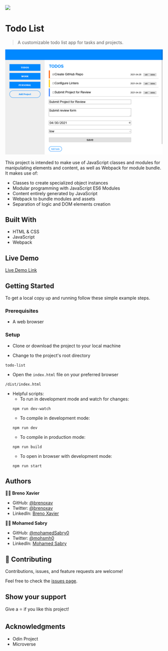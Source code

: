 ![](https://img.shields.io/badge/Microverse-blueviolet)

# Todo List

> A customizable todo list app for tasks and projects.

![screenshot](./screenshot.png)

This project is intended to make use of JavaScript classes and modules for manipulating elements and content, as well as Webpack for module bundle. It makes use of:
- Classes to create specialized object instances
- Modular programming with JavaScript ES6 Modules
- Content entirely generated by JavaScript
- Webpack to bundle modules and assets
- Separation of logic and DOM elements creation

## Built With

- HTML & CSS
- JavaScript
- Webpack

## Live Demo

[Live Demo Link](https://brenoxav.github.io/todo-list/)

## Getting Started

To get a local copy up and running follow these simple example steps.

### Prerequisites

- A web browser

### Setup

- Clone or download the project to your local machine

- Change to the project's root directory
```
todo-list
```

- Open the `index.html` file on your preferred browser
```
/dist/index.html
```
- Helpful scripts:
  - To run in development mode and watch for changes:
  ```
  npm run dev-watch
  ```
  - To compile in development mode:
  ```
  npm run dev
  ```
  - To compile in production mode:
  ```
  npm run build
  ```
  - To open in browser with development mode:
  ```
  npm run start
  ```

## Authors

👨‍💻 **Breno Xavier**

- GitHub: [@brenoxav](https://github.com/brenoxav)
- Twitter: [@brenoxav](https://twitter.com/brenoxav)
- LinkedIn: [Breno Xavier](https://linkedin.com/in/brenoxav)

👩‍💻 **Mohamed Sabry**

- GitHub: [@mohamedSabry0](https://github.com/mohamedSabry0)
- Twitter: [@mohsmh0](https://twitter.com/mohsmh0)
- LinkedIn: [Mohamed Sabry](https://linkedin.com/in/mohamed-sabry0/)

## 🤝 Contributing

Contributions, issues, and feature requests are welcome!

Feel free to check the [issues page](issues/).

## Show your support

Give a ⭐️ if you like this project!

## Acknowledgments

- Odin Project
- Microverse
